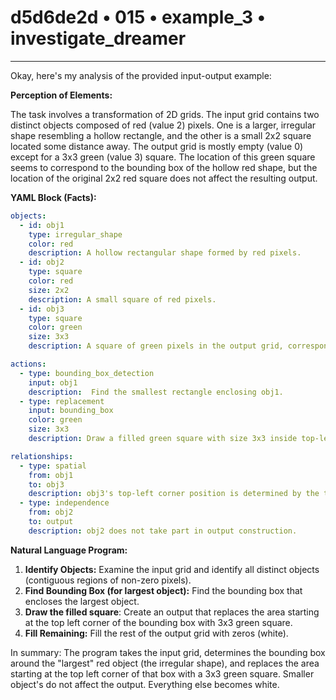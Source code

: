 # d5d6de2d • 015 • example_3 • investigate_dreamer

---
Okay, here's my analysis of the provided input-output example:

**Perception of Elements:**

The task involves a transformation of 2D grids. The input grid contains two distinct objects composed of red (value 2) pixels. One is a larger, irregular shape resembling a hollow rectangle, and the other is a small 2x2 square located some distance away. The output grid is mostly empty (value 0) except for a 3x3 green (value 3) square. The location of this green square seems to correspond to the bounding box of the hollow red shape, but the location of the original 2x2 red square does not affect the resulting output.

**YAML Block (Facts):**



```yaml
objects:
  - id: obj1
    type: irregular_shape
    color: red
    description: A hollow rectangular shape formed by red pixels.
  - id: obj2
    type: square
    color: red
    size: 2x2
    description: A small square of red pixels.
  - id: obj3
    type: square
    color: green
    size: 3x3
    description: A square of green pixels in the output grid, corresponding in location to the upper-left extent of the hollow red object in input.

actions:
  - type: bounding_box_detection
    input: obj1
    description:  Find the smallest rectangle enclosing obj1.
  - type: replacement
    input: bounding_box
    color: green
    size: 3x3
    description: Draw a filled green square with size 3x3 inside top-left corner of the detected bounding box in the input grid. The rest of the output grid should be white.

relationships:
  - type: spatial
    from: obj1
    to: obj3
    description: obj3's top-left corner position is determined by the top-left position of the bounding box of obj1.
  - type: independence
    from: obj2
    to: output
    description: obj2 does not take part in output construction.

```



**Natural Language Program:**

1.  **Identify Objects:** Examine the input grid and identify all distinct objects (contiguous regions of non-zero pixels).
2.  **Find Bounding Box (for largest object):** Find the bounding box that encloses the largest object.
3. **Draw the filled square**: Create an output that replaces the area starting at the top left corner of the bounding box with 3x3 green square.
4.  **Fill Remaining:** Fill the rest of the output grid with zeros (white).

In summary: The program takes the input grid, determines the bounding box around the "largest" red object (the irregular shape), and replaces the area starting at the top left corner of that box with a 3x3 green square. Smaller object's do not affect the output. Everything else becomes white.

